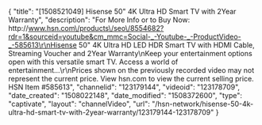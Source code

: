 {
    "title": "[1508521049] Hisense 50\" 4K Ultra HD Smart TV with 2Year Warranty",
    "description": "For More Info or to Buy Now: http:\/\/www.hsn.com\/products\/seo\/8554682?rdr=1&sourceid=youtube&cm_mmc=Social-_-Youtube-_-ProductVideo-_-585613\r\nHisense 50\" 4K Ultra HD LED HDR Smart TV with HDMI Cable, Streaming Voucher and 2Year Warranty\nKeep your entertainment options open with this versatile smart TV. Access a world of entertainment...\r\nPrices shown on the previously recorded video may not represent the current price.  View hsn.com to view the current selling price. HSN Item #585613",
    "channelid": "123179144",
    "videoid": "123178709",
    "date_created": "1508022148",
    "date_modified": "1508372600",
    "type": "captivate",
    "layout": "channelVideo",
    "url": "\/hsn-network\/hisense-50-4k-ultra-hd-smart-tv-with-2year-warranty\/123179144-123178709"
}